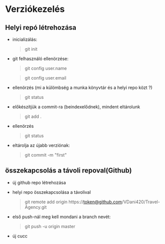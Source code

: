 # Verziókezelés

## Helyi repó létrehozása

- inicializálás:
    > git init
- git felhasználó ellenörzése:
    > git config user.name

    > git config user.email

- ellenörzés (mi a külömbség a munka könyvtár és a helyi repo közt ?)
    > git status

- előkészítjük a commit-ra (beindexelődnek), mindent eltárolunk
    > git add .

- ellenörzés
    > git status
- eltárolja az újabb verziónak:
    > git commit -m "first"

## összekapcsolás a távoli repoval(Github)

- új github repo létrehozása
- helyi repo összekapcsolása a távolival
    > git remote add origin https://token@github.com/VDani420/Travel-Agency.git
- első push-nál meg kell mondani a branch nevét:
    > git push -u origin master

- új cucc